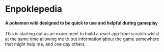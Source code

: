 # Enpoklepedia
#### A pokemon wiki designed to be quick to use and helpful during gameplay

This is starting out as an experiment to build a react app from scratch whilst at the same time allowing me to put information about the game somewhere that might help me, and one day others.
